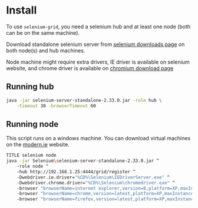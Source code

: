 Install
=======

To use `selenium-grid`, you need a selenium hub and at least one node (both can
be on the same machine).

Download standalone selenium server from [selenium downloads
page](https://code.google.com/p/selenium/downloads/list) on both node(s) and hub
machines.

Node machine might require extra drivers, IE driver is available on selenium
website, and chrome driver is available on [chromium download
page](https://code.google.com/p/chromedriver/downloads/list)

## Running hub

``` bash
java -jar selenium-server-standalone-2.33.0.jar -role hub \
    -timeout 30 -browserTimeout 60
```

## Running node

This script runs on a windows machine. You can download virtual machines on the
[modern.ie](http://modern.ie) website.

``` bash
TITLE selenium node
java -jar Selenium\selenium-server-standalone-2.33.0.jar ^
    -role node ^
    -hub http://192.168.1.25:4444/grid/register ^
    -Dwebdriver.ie.driver="%CD%\Selenium\IEDriverServer.exe" ^
    -Dwebdriver.chrome.driver="%CD%\Selenium\chromedriver.exe" ^
    -browser "browserName=internet explorer,version=8,platform=XP,maxInstances=5" ^
    -browser "browserName=chrome,version=latest,platform=XP,maxInstances=5" ^
    -browser "browserName=firefox,version=latest,platform=XP,maxInstances=5"
```

